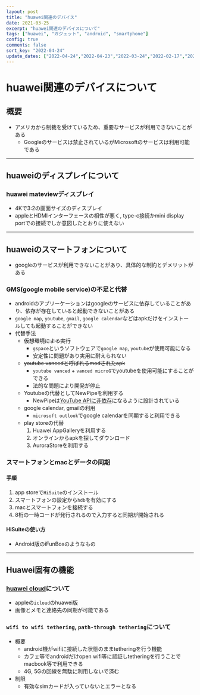 ```yaml
---
layout: post
title: "huawei関連のデバイス"
date: 2021-03-25
excerpt: "huawei関連のデバイスについて"
tags: ["huawei", "ガジェット", "android", "smartphone"]
config: true
comments: false
sort_key: "2022-04-24"
update_dates: ["2022-04-24","2022-04-23","2022-03-24","2022-02-17","2021-03-25"]
---
```


# huawei関連のデバイスについて

## 概要
 - アメリカから制裁を受けているため、重要なサービスが利用できないことがある
   - Googleのサービスは禁止されているがMicrosoftのサービスは利用可能である

---

## huaweiのディスプレイについて
 
### huawei mateviewディスプレイ
 - 4Kで3:2の画面サイズのディスプレイ
 - appleとHDMIインターフェースの相性が悪く, type-c接続かmini display portでの接続でしか意図したとおりに使えない

---

## huaweiのスマートフォンについて
 - googleのサービスが利用できないことがあり、具体的な制約とデメリットがある
 
### GMS(google mobile service)の不足と代替
 - androidのアプリーケーションはgoogleのサービスに依存していることがあり、依存が存在していると起動できないことがある  
 - `google map`, `youtube`, `gmail`, `google calendar`などはapkだけをインストールしても起動することができない  
 - 代替手法
   - ~~仮想環境による実行~~
     - `gspace`というソフトウェアで`google map`, `youtube`が使用可能になる
     - 安定性に問題があり実用に耐えられない
   - ~~youtube vancedと呼ばれるmodされたapk~~
     - `youtube vanced` + `vanced microG`でyoutubeを使用可能にすることができる
     - 法的な問題により開発が停止
   - Youtubeの代替としてNewPipeを利用する
     - NewPipeは[YouTube APIに非依存](https://ja.wikipedia.org/wiki/NewPipe)になるように設計されている
   - google calendar, gmailの利用
     - `microsoft outlook`でgoogle calendarを同期すると利用できる
   - play storeの代替
     1. Huawei AppGalleryを利用する　
     2. オンラインからapkを探してダウンロード
     3. AuroraStoreを利用する

### スマートフォンとmacとデータの同期

#### 手順
 1. app storeで`HiSuite`のインストール
 2. スマートフォンの設定から`hdb`を有効にする
 3. macとスマートフォンを接続する
 4. 8桁の一時コードが発行されるので入力すると同期が開始される 

#### HiSuiteの使い方
 - Android版のiFunBoxのようなもの

---

## Huawei固有の機能

### [huawei cloud](https://cloud.huawei.com/)について
 - appleの`icloud`のhuawei版  
 - 画像とメモと連絡先の同期が可能である  

### `wifi to wifi tethering`, `path-through tethering`について
 - 概要
   - android機がwifiに接続した状態のままtetheringを行う機能
   - カフェ等でandroidだけopen wifi等に認証しtetheringを行うことでmacbook等で利用できる
   - 4G, 5Gの回線を無駄に利用しないで済む
 - 制限
   - 有効なsimカードが入っていないとエラーとなる

